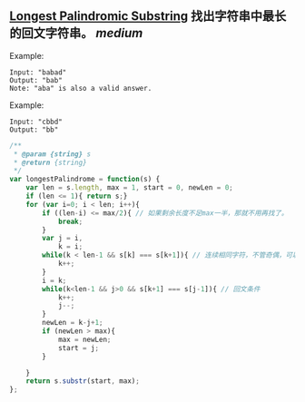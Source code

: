 ## [Longest Palindromic Substring](longestPalindromicSubstring.md) 找出字符串中最长的回文字符串。  _medium_

Example:

```
Input: "babad"
Output: "bab"
Note: "aba" is also a valid answer.
```

Example:
```
Input: "cbbd"
Output: "bb"
```

```js
/**
 * @param {string} s
 * @return {string}
 */
var longestPalindrome = function(s) {
    var len = s.length, max = 1, start = 0, newLen = 0;
    if (len <= 1){ return s;}
    for (var i=0; i < len; i++){
        if ((len-i) <= max/2){ // 如果剩余长度不足max一半，那就不用再找了。
            break;
        }
        var j = i,
            k = i;
        while(k < len-1 && s[k] === s[k+1]){ // 连续相同字符，不管奇偶，可以直接跳过
            k++;
        }
        i = k;
        while(k<len-1 && j>0 && s[k+1] === s[j-1]){ // 回文条件
            k++;
            j--;
    	}
        newLen = k-j+1;
        if (newLen > max){
            max = newLen;
            start = j;
        }

    }
    return s.substr(start, max);
};
```
